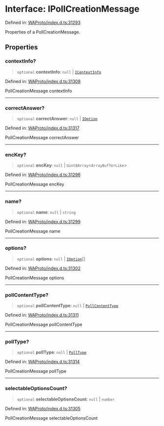 # Interface: IPollCreationMessage

Defined in: [WAProto/index.d.ts:31293](https://github.com/Fokusdotid/bail/blob/3bcafd64e13ba51a595ace0ee7bd2c9c52ab1814/WAProto/index.d.ts#L31293)

Properties of a PollCreationMessage.

## Properties

### contextInfo?

> `optional` **contextInfo**: `null` \| [`IContextInfo`](../../../interfaces/IContextInfo.md)

Defined in: [WAProto/index.d.ts:31308](https://github.com/Fokusdotid/bail/blob/3bcafd64e13ba51a595ace0ee7bd2c9c52ab1814/WAProto/index.d.ts#L31308)

PollCreationMessage contextInfo

***

### correctAnswer?

> `optional` **correctAnswer**: `null` \| [`IOption`](../namespaces/PollCreationMessage/interfaces/IOption.md)

Defined in: [WAProto/index.d.ts:31317](https://github.com/Fokusdotid/bail/blob/3bcafd64e13ba51a595ace0ee7bd2c9c52ab1814/WAProto/index.d.ts#L31317)

PollCreationMessage correctAnswer

***

### encKey?

> `optional` **encKey**: `null` \| `Uint8Array`\<`ArrayBufferLike`\>

Defined in: [WAProto/index.d.ts:31296](https://github.com/Fokusdotid/bail/blob/3bcafd64e13ba51a595ace0ee7bd2c9c52ab1814/WAProto/index.d.ts#L31296)

PollCreationMessage encKey

***

### name?

> `optional` **name**: `null` \| `string`

Defined in: [WAProto/index.d.ts:31299](https://github.com/Fokusdotid/bail/blob/3bcafd64e13ba51a595ace0ee7bd2c9c52ab1814/WAProto/index.d.ts#L31299)

PollCreationMessage name

***

### options?

> `optional` **options**: `null` \| [`IOption`](../namespaces/PollCreationMessage/interfaces/IOption.md)[]

Defined in: [WAProto/index.d.ts:31302](https://github.com/Fokusdotid/bail/blob/3bcafd64e13ba51a595ace0ee7bd2c9c52ab1814/WAProto/index.d.ts#L31302)

PollCreationMessage options

***

### pollContentType?

> `optional` **pollContentType**: `null` \| [`PollContentType`](../enumerations/PollContentType.md)

Defined in: [WAProto/index.d.ts:31311](https://github.com/Fokusdotid/bail/blob/3bcafd64e13ba51a595ace0ee7bd2c9c52ab1814/WAProto/index.d.ts#L31311)

PollCreationMessage pollContentType

***

### pollType?

> `optional` **pollType**: `null` \| [`PollType`](../namespaces/PollCreationMessage/enumerations/PollType.md)

Defined in: [WAProto/index.d.ts:31314](https://github.com/Fokusdotid/bail/blob/3bcafd64e13ba51a595ace0ee7bd2c9c52ab1814/WAProto/index.d.ts#L31314)

PollCreationMessage pollType

***

### selectableOptionsCount?

> `optional` **selectableOptionsCount**: `null` \| `number`

Defined in: [WAProto/index.d.ts:31305](https://github.com/Fokusdotid/bail/blob/3bcafd64e13ba51a595ace0ee7bd2c9c52ab1814/WAProto/index.d.ts#L31305)

PollCreationMessage selectableOptionsCount
